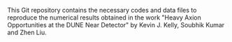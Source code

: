 This Git repository contains the necessary codes and data files to reproduce the numerical results obtained in the work "Heavy Axion Opportunities at the DUNE Near Detector" by Kevin J. Kelly, Soubhik Kumar and Zhen Liu.
